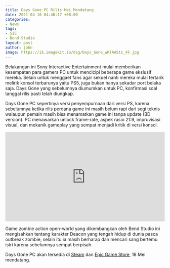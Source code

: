 ```yaml
---
title: Days Gone PC Rilis Mei Mendatang
date: 2021-04-16 04:40:17 +08:00
categories:
- News
tags:
- SIE
- Bend Studio
layout: post
author: john
image: https://ik.imagekit.io/dsg/Days_Gone_wKlAA5tz_4F.jpg
---
```


Belakangan ini Sony Interactive Entertainment mulai memberikan kesempatan para gamers PC untuk mencicipi beberapa game ekslusif mereka. Selain untuk menggaet fans agar sekuel nanti mereka mulai tertarik melirik konsol terbarunya yaitu PS5, juga bukan hanya sekadar port belaka saja. Days Gone yang sebelumnya diumumkan untuk PC, konfirmasi soal tanggal rilis pasti telah diungkap.

Days Gone PC sepertinya versi penyempurnaan dari versi PS, karena sebelumnya ketika rilis perdana game ini masih belum rapi dari segi teknis walaupun pemain masih bisa menamatkan game ini tanpa update (BD version). PC menawarkan unlock frame-rate, aspek rasio 21:9, impruvisasi visual, dan mekanik gameplay yang sempat menjadi kritik di versi konsol. 

<style>.embed-container { position: relative; padding-bottom: 56.25%; height: 0; overflow: hidden; max-width: 100%; } .embed-container iframe, .embed-container object, .embed-container embed { position: absolute; top: 0; left: 0; width: 100%; height: 100%; }</style><div class='embed-container'><iframe src='https://www.youtube.com/embed//5TZxTwRQY_M' frameborder='0' allowfullscreen></iframe></div>

Game zombie action open-world yang dikembangkan oleh Bend Studio ini mengisahkan tentang karakter Deacon yang tengah hidup di dunia pasca outbreak zombie, selain itu ia masih berharap dan mencari sang bertemu istri karena sebelumnya sempat berpisah.

Days Gone PC akan tersedia di [Steam](https://store.steampowered.com/app/1259420/Days_Gone/) dan [Epic Game Store](https://www.epicgames.com/store/en-US/p/days-gone), 18 Mei mendatang.
